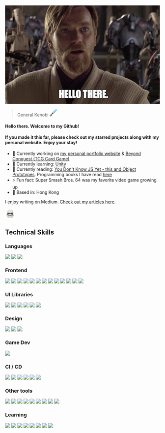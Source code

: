 ![General Kenobi](./assets/hello-there.jpeg?raw=true)

> General Kenobi <img src="./assets/bluelightsaber.png?raw=true" style="height: 24px">

#### Hello there. Welcome to my Github!

#### If you made it this far, please check out my starred projects along with my personal website. Enjoy your stay!

- 🔭 Currently working on [my personal portfolio website](https://github.com/peterkwkwan/virtual-story-code) & [Beyond Conquest (TCG Card Game)](https://www.beyondconquest.com/)
- 🌱 Currently learning: [Unity](https://unity.com/)
- 📘 Currently reading: [You Don't Know JS Yet - this and Object Prototypes](https://www.bookdepository.com/You-Dont-Know-JS-This-Object-Prototypes-Kyle-Simpson/9781491904152). Programming books I have read [here](https://github.com/peterkwkwan/Programming_Theory/tree/main/books)
- ⚡ Fun fact: Super Smash Bros. 64 was my favorite video game growing up
- 📍 Based in: Hong Kong

I enjoy writing on Medium. [Check out my articles here](https://medium.com/@peterkwkwan).

<img src="./assets/storm_trooper.gif" style="width: 2rem">

## Technical Skills

### Languages

<div>
  <img src="https://img.shields.io/badge/typescript-%23007ACC.svg?style=for-the-badge&logo=typescript&logoColor=white">
  <img src="https://img.shields.io/badge/JavaScript-323330?style=for-the-badge&logo=javascript&logoColor=F7DF1E">
  <img src="https://img.shields.io/badge/python-3670A0?style=for-the-badge&logo=python&logoColor=ffdd54">
</div>

### Frontend
 
<div>
  <img src="https://img.shields.io/badge/React-20232A?style=for-the-badge&logo=react&logoColor=61DAFB">
  <img src="https://img.shields.io/badge/React_Router-CA4245?style=for-the-badge&logo=react-router&logoColor=white">
  <img src="https://img.shields.io/badge/-React%20Query-FF4154?style=for-the-badge&logo=react%20query&logoColor=white">
  <img src="https://img.shields.io/badge/Next-black?style=for-the-badge&logo=next.js&logoColor=white">
  <img src="https://img.shields.io/badge/Gatsby-%23663399.svg?style=for-the-badge&logo=gatsby&logoColor=white">
  <img src="https://img.shields.io/badge/angular-%23DD0031.svg?style=for-the-badge&logo=angular&logoColor=white">
  <img src="https://img.shields.io/badge/SWR-swr?style=for-the-badge&logo=vercel&color=6A0DAD">
  <img src="https://img.shields.io/badge/HTML5-E34F26?style=for-the-badge&logo=html5&logoColor=white">
  <img src="https://img.shields.io/badge/css3-%231572B6.svg?style=for-the-badge&logo=css3&logoColor=white">
  <img src="https://img.shields.io/badge/SASS-hotpink.svg?style=for-the-badge&logo=SASS&logoColor=white">
  <img src="https://img.shields.io/badge/Recoil-3577E5.svg?style=for-the-badge&logo=meta&logoColor=white">
  <img src="https://img.shields.io/badge/-jest-%23C21325?style=for-the-badge&logo=jest&logoColor=white">
  <img src="https://img.shields.io/badge/Stripe-008CDD.svg?style=for-the-badge&logo=stripe&logoColor=white">
</div>

### UI Libraries

<div>
  <img src="https://img.shields.io/badge/MUI-%230081CB.svg?style=for-the-badge&logo=mui&logoColor=white">
  <img src="https://img.shields.io/badge/styled--components-DB7093?style=for-the-badge&logo=styled-components&logoColor=white">
  <img src="https://img.shields.io/badge/bootstrap-%23563D7C.svg?style=for-the-badge&logo=bootstrap&logoColor=white">
  <img src="https://img.shields.io/badge/tailwindcss-%2338B2AC.svg?style=for-the-badge&logo=tailwind-css&logoColor=white">
  <img src="https://img.shields.io/badge/chart.js-F5788D.svg?style=for-the-badge&logo=chart.js&logoColor=white">
  <img src="https://img.shields.io/badge/Highcharts-3577E5.svg?style=for-the-badge&logo=datacamp&logoColor=white">
</div>

### Design

<div>
  <img src="https://img.shields.io/badge/-Storybook-FF4785?style=for-the-badge&logo=storybook&logoColor=white">
  <img src="https://img.shields.io/badge/figma-%23F24E1E.svg?style=for-the-badge&logo=figma&logoColor=white">
  <img src="https://img.shields.io/badge/Canva-%2300C4CC.svg?style=for-the-badge&logo=Canva&logoColor=white">
</div>

### Game Dev
<div>
  <img src="https://img.shields.io/badge/unity-%23000000.svg?style=for-the-badge&logo=unity&logoColor=white">
</div>

### CI / CD

<div>
  <img src="https://img.shields.io/badge/git-%23F05033.svg?style=for-the-badge&logo=git&logoColor=white">
  <img src="https://img.shields.io/badge/github%20actions-%232671E5.svg?style=for-the-badge&logo=githubactions&logoColor=white">
  <img src="https://img.shields.io/badge/bitbucket-%230047B3.svg?style=for-the-badge&logo=bitbucket&logoColor=white">
  <img src="https://img.shields.io/badge/Argo%20CD-argoCD?style=for-the-badge&logo=git&color=181717">
  <img src="https://img.shields.io/badge/netlify-%23000000.svg?style=for-the-badge&logo=netlify&logoColor=#00C7B7">
  <img src="https://img.shields.io/badge/heroku-%23430098.svg?style=for-the-badge&logo=heroku&logoColor=white">
</div>

### Other tools

<div>
  <img src="https://img.shields.io/badge/NPM-%23000000.svg?style=for-the-badge&logo=npm&logoColor=white">
  <img src="https://img.shields.io/badge/yarn-%232C8EBB.svg?style=for-the-badge&logo=yarn&logoColor=white">
  <img src="https://img.shields.io/badge/ESLint-4B3263?style=for-the-badge&logo=eslint&logoColor=white">
  <img src="https://img.shields.io/badge/jira-%230A0FFF.svg?style=for-the-badge&logo=jira&logoColor=white">
  <img src="https://img.shields.io/badge/-Swagger-%23Clojure?style=for-the-badge&logo=swagger&logoColor=white">
  <img src="https://img.shields.io/badge/Microsoft_SharePoint-0078D4?style=for-the-badge&logo=microsoft-sharepoint&logoColor=white">
  <img src="https://img.shields.io/badge/Docusaurus-%3ECC5F?style=for-the-badge&logo=markdown&logoColor=white">
  <img src="https://img.shields.io/badge/vite-%23646CFF.svg?style=for-the-badge&logo=vite&logoColor=white">
  <img src="https://img.shields.io/badge/confluence-%23172BF4.svg?style=for-the-badge&logo=confluence&logoColor=white">
</div>

### Learning

<div>
  <img src="https://img.shields.io/badge/LeetCode-000000?style=for-the-badge&logo=LeetCode&logoColor=#d16c06">
  <img src="https://img.shields.io/badge/-Stackoverflow-FE7A16?style=for-the-badge&logo=stack-overflow&logoColor=white">
  <img src="https://img.shields.io/badge/Udemy-A435F0?style=for-the-badge&logo=Udemy&logoColor=white">
  <img src="https://img.shields.io/badge/Medium-12100E?style=for-the-badge&logo=medium&logoColor=white">
  <img src="https://img.shields.io/badge/Reddit-%23FF4500.svg?style=for-the-badge&logo=Reddit&logoColor=white">
  <img src="https://img.shields.io/badge/%3CDiscord%3E-%237289DA.svg?style=for-the-badge&logo=discord&logoColor=white">
  <img src="https://img.shields.io/badge/Coursera-%230056D2.svg?style=for-the-badge&logo=Coursera&logoColor=white">
  <img src="https://img.shields.io/badge/Codewars-B1361E?style=for-the-badge&logo=codewars&logoColor=grey">
</div>
